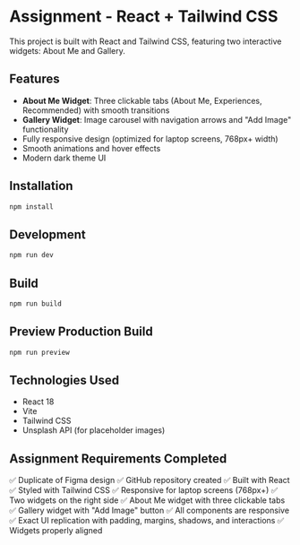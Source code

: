 # Assignment - React + Tailwind CSS

This project is built with React and Tailwind CSS, featuring two interactive widgets: About Me and Gallery.

## Features

- **About Me Widget**: Three clickable tabs (About Me, Experiences, Recommended) with smooth transitions
- **Gallery Widget**: Image carousel with navigation arrows and "Add Image" functionality
- Fully responsive design (optimized for laptop screens, 768px+ width)
- Smooth animations and hover effects
- Modern dark theme UI

## Installation

```bash
npm install
```

## Development

```bash
npm run dev
```

## Build

```bash
npm run build
```

## Preview Production Build

```bash
npm run preview
```

## Technologies Used

- React 18
- Vite
- Tailwind CSS
- Unsplash API (for placeholder images)

## Assignment Requirements Completed

✅ Duplicate of Figma design
✅ GitHub repository created
✅ Built with React
✅ Styled with Tailwind CSS
✅ Responsive for laptop screens (768px+)
✅ Two widgets on the right side
✅ About Me widget with three clickable tabs
✅ Gallery widget with "Add Image" button
✅ All components are responsive
✅ Exact UI replication with padding, margins, shadows, and interactions
✅ Widgets properly aligned
